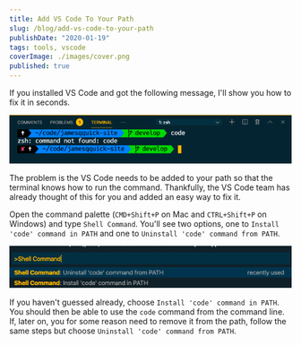 ```yaml
---
title: Add VS Code To Your Path
slug: /blog/add-vs-code-to-your-path
publishDate: "2020-01-19"
tags: tools, vscode
coverImage: ./images/cover.png
published: true
---
```


If you installed VS Code and got the following message, I'll show you how to fix it in seconds.

![Code Command Not Found](./images/9-code-not-found.png)

The problem is the VS Code needs to be added to your path so that the terminal knows how to run the command. Thankfully, the VS Code team has already thought of this for you and added an easy way to fix it.

Open the command palette (`CMD+Shift+P` on Mac and `CTRL+Shift+P` on Windows) and type `Shell Command`. You'll see two options, one to `Install 'code' command in PATH` and one to `Uninstall 'code' command from PATH`.

![Shell Command Options](./images/9-shell-commands.png)

If you haven't guessed already, choose `Install 'code' command in PATH`. You should then be able to use the `code` command from the command line. If, later on, you for some reason need to remove it from the path, follow the same steps but choose `Uninstall 'code' command from PATH`.
